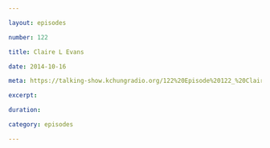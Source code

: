 ```yaml
---

layout: episodes

number: 122

title: Claire L Evans

date: 2014-10-16

meta: https://talking-show.kchungradio.org/122%20Episode%20122_%20Claire%20L%20Evans.mp3

excerpt:

duration:

category: episodes

---
```

